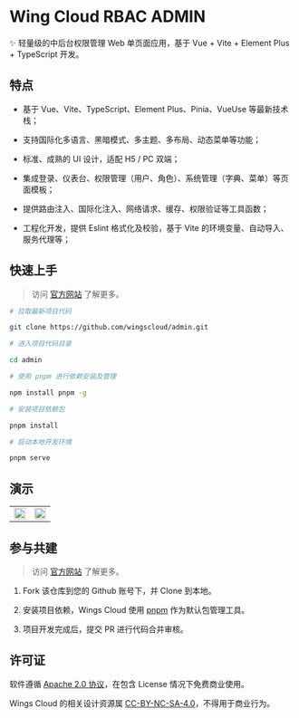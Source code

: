 # Wing Cloud RBAC ADMIN

✨ 轻量级的中后台权限管理 Web 单页面应用，基于 Vue + Vite + Element Plus + TypeScript 开发。

## 特点

- 基于 Vue、Vite、TypeScript、Element Plus、Pinia、VueUse 等最新技术栈；

- 支持国际化多语言、黑暗模式、多主题、多布局、动态菜单等功能；

- 标准、成熟的 UI 设计，适配 H5 / PC 双端；

- 集成登录、仪表台、权限管理（用户、角色）、系统管理（字典、菜单）等页面模板；

- 提供路由注入、国际化注入、网络请求、缓存、权限验证等工具函数；

- 工程化开发，提供 Eslint 格式化及校验，基于 Vite 的环境变量、自动导入、服务代理等；

## 快速上手

> 访问 [官方网站](https://wingscloud.kaivanwong.me) 了解更多。

```sh
# 拉取最新项目代码

git clone https://github.com/wingscloud/admin.git

# 进入项目代码目录

cd admin

# 使用 pnpm 进行依赖安装及管理

npm install pnpm -g

# 安装项目依赖包

pnpm install

# 启动本地开发环境

pnpm serve
```

## 演示

<table>
	<tr>
		<td><img width="100%" src="https://github.com/wingscloud/assets/blob/main/packages/assets/admin/login.png?raw=true" /></td>
		<td><img width="100%" src="https://github.com/wingscloud/assets/blob/main/packages/assets/admin/workbench.jpg?raw=true" /></td>
	</tr>
</table>

## 参与共建

> 访问 [官方网站](https://wingscloud.kaivanwong.me) 了解更多。

1. Fork 该仓库到您的 Github 账号下，并 Clone 到本地。

2. 安装项目依赖，Wings Cloud 使用 [pnpm](https://pnpm.io/) 作为默认包管理工具。

3. 项目开发完成后，提交 PR 进行代码合并审核。

## 许可证

软件遵循 [Apache 2.0 协议](https://www.apache.org/licenses/LICENSE-2.0)，在包含 License 情况下免费商业使用。

Wings Cloud 的相关设计资源属 [CC-BY-NC-SA-4.0](https://creativecommons.org/licenses/by-nd/4.0/)，不得用于商业行为。
